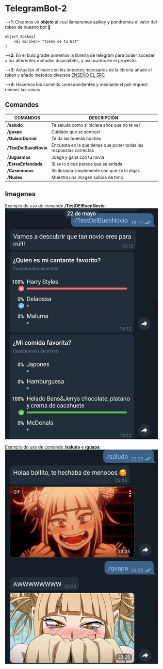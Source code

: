 # TelegramBot-2 


-->**1**: Creamos un **objeto** al cual llamaremos apikey y pondremos el valor del token de nuestro bot 🥰
```
object Apikey{
    val miToken= "Token de tu Bot"
}
```
-->**2**: En el buid.gradle ponemos la libreria de telegram para poder acceder a los diferentes métodos disponibles, y asi usarlos en el proyecto.

-->**3**: Actualizo el main con los importes necesarios de la libreria añado el token y añado metodos diversos [ENSEÑO EL SRC](/src/main/kotlin/)

 -->**4**: Hacemos los commits corespondientes y mediante el pull request unimos las ramas

## Comandos
|COMANDOS|DESCRIPCIÓN|
|---------|-------------|
| **/saludo** | Te saluda como si hiciera años que no te ve!|
| **/guapa** | Cuidado que se sonroja!|
| **/QuieroDormir** | Te da las buenas noches|
| **/TestDelBuenNovio** | Encuesta en la que tienes que poner todas las respuestas correctas|
| **/Juguemos** | Juega y gana con tu novia|
| **/EstasEnfandada** | Si se lo dices parece que se enfada|
| **/Casemonos** | Se ilusiona simplemente con que se lo digas|
| **/Nudes** | Muestra una imagen subida de tono|


## Imagenes
Exemplo do uso de comando **/TestDElBuenNovio**:
![Test png](https://github.com/plagocastro/TelegramBot-2/blob/master/Imagenes/Test.jpg)


Exemplo do uso de comando **/saludo** e **/guapa**:
![Saludar png](https://github.com/plagocastro/TelegramBot-2/blob/master/Imagenes/Saludar.jpg)

